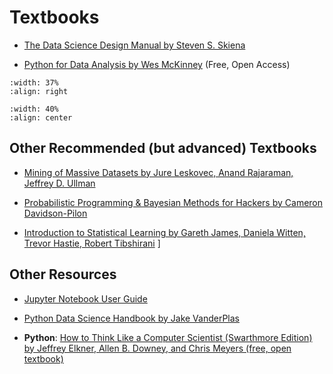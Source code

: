 
# Textbooks

* [The Data Science Design Manual by Steven S. Skiena](https://furman.bncollege.com/c/Data-Science-Design-Manual/p/MBS_2121948_used)

* [Python for Data Analysis by Wes McKinney](https://wesmckinney.com/book/) (Free, Open Access)

```{image} ../assets/datascience_manual.jpg
:width: 37%
:align: right
``` 


```{image} https://wesmckinney.com/book/images/cover.png
:width: 40%
:align: center
``` 




## Other Recommended (but advanced) Textbooks

* [Mining of Massive Datasets by Jure Leskovec, Anand Rajaraman, Jeffrey D. Ullman](http://www.mmds.org)

* [Probabilistic Programming & Bayesian Methods for Hackers by Cameron Davidson-Pilon](https://camdavidsonpilon.github.io/Probabilistic-Programming-and-Bayesian-Methods-for-Hackers/)

* [Introduction to Statistical Learning by Gareth James, Daniela Witten, Trevor Hastie, Robert Tibshirani](https://www.statlearning.com)
]

<!-- <li><a href="">Foundations of Statistical Natural Language Processing by Chris Manning and Hinrich Schütze</a></li> -->

## Other Resources

* [Jupyter Notebook User Guide](https://jupyter-notebook.readthedocs.io/en/stable/)

* [Python Data Science Handbook by Jake VanderPlas](https://jakevdp.github.io/PythonDataScienceHandbook/)

* **Python**: [How to Think Like a Computer Scientist (Swarthmore Edition) by Jeffrey Elkner, Allen B. Downey, and Chris Meyers (free, open textbook)](https://www.cs.swarthmore.edu/courses/CS21Book/)

